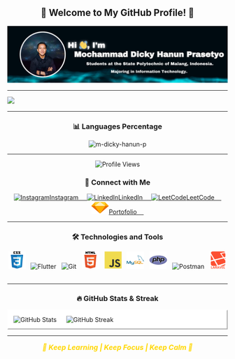 <h2 align="center">🚀 Welcome to My GitHub Profile! 🚀</h2>

![logo](https://github.com/M-Dicky-Hanun-P/M-Dicky-Hanun-P/blob/main/bg1.png)<hr>
![](https://images-wixmp-ed30a86b8c4ca887773594c2.wixmp.com/f/c83c004e-1370-4756-88e5-4071de797088/dgdq8br-09cc7ad6-a021-47a5-b0e0-917b12b0f7a7.gif?token=eyJ0eXAiOiJKV1QiLCJhbGciOiJIUzI1NiJ9.eyJzdWIiOiJ1cm46YXBwOjdlMGQxODg5ODIyNjQzNzNhNWYwZDQxNWVhMGQyNmUwIiwiaXNzIjoidXJuOmFwcDo3ZTBkMTg4OTgyMjY0MzczYTVmMGQ0MTVlYTBkMjZlMCIsIm9iaiI6W1t7InBhdGgiOiJcL2ZcL2M4M2MwMDRlLTEzNzAtNDc1Ni04OGU1LTQwNzFkZTc5NzA4OFwvZGdkcThici0wOWNjN2FkNi1hMDIxLTQ3YTUtYjBlMC05MTdiMTJiMGY3YTcuZ2lmIn1dXSwiYXVkIjpbInVybjpzZXJ2aWNlOmZpbGUuZG93bmxvYWQiXX0.tqRMtE-b2QiI2nnefNxSDMJvZCcYqFmq2ccg_Xfzqb8)
<hr>

<h3 align="center">📊 Languages Percentage</h3>
<p align="center">
  <img src="https://github-readme-stats.vercel.app/api/top-langs?username=m-dicky-hanun-p&show_icons=true&locale=en&layout=compact&hide_title=true&bg_color=0d1117&text_color=ffd700&icon_color=ffd700&border_radius=10" alt="m-dicky-hanun-p" width="45%"/>
</p>

---

<p align="center">
  <img src="https://komarev.com/ghpvc/?username=m-dicky-hanun-p&label=Profile%20Views&color=0e75b6&style=flat" alt="Profile Views" />
</p>

<h3 align="center">🤝 Connect with Me</h3>
<p align="center">
  <a href="https://instagram.com/mcdicky_mdhp" target="_blank">
    <img src="https://raw.githubusercontent.com/rahuldkjain/github-profile-readme-generator/master/src/images/icons/Social/instagram.svg" alt="Instagram" height="30" width="40" />Instagram &nbsp &nbsp
  </a>
  <a href="https://linkedin.com/in/mochammad-dicky-hanun-prasetyo-a4575a2b7" target="_blank">
    <img src="https://raw.githubusercontent.com/rahuldkjain/github-profile-readme-generator/master/src/images/icons/Social/linked-in-alt.svg" alt="LinkedIn" height="30" width="40" />LinkedIn &nbsp &nbsp
  </a>
  <a href="https://www.leetcode.com/dickyhanunp" target="_blank">
    <img src="https://raw.githubusercontent.com/rahuldkjain/github-profile-readme-generator/master/src/images/icons/Social/leet-code.svg" alt="LeetCode" height="30" width="40" />LeetCode &nbsp &nbsp
  </a>
  <a href="https://m-dicky-hanun-p.github.io" target="_blank">
    <img src="https://raw.githubusercontent.com/devicons/devicon/master/icons/sketch/sketch-original.svg" alt="Portfolio" height="30" width="40" />Portofolio &nbsp &nbsp
  </a>
</p>

---

<h3 align="center">🛠️ Technologies and Tools</h3>
<p align="center">
  <img src="https://raw.githubusercontent.com/devicons/devicon/master/icons/css3/css3-original-wordmark.svg" alt="CSS3" width="40" height="40"/> &nbsp
  <img src="https://www.vectorlogo.zone/logos/flutterio/flutterio-icon.svg" alt="Flutter" width="40" height="40"/> &nbsp
  <img src="https://www.vectorlogo.zone/logos/git-scm/git-scm-icon.svg" alt="Git" width="40" height="40"/> &nbsp
  <img src="https://raw.githubusercontent.com/devicons/devicon/master/icons/html5/html5-original-wordmark.svg" alt="HTML5" width="40" height="40"/> &nbsp
  <img src="https://raw.githubusercontent.com/devicons/devicon/master/icons/javascript/javascript-original.svg" alt="JavaScript" width="40" height="40"/> &nbsp
  <img src="https://raw.githubusercontent.com/devicons/devicon/master/icons/mysql/mysql-original-wordmark.svg" alt="MySQL" width="40" height="40"/> &nbsp
  <img src="https://raw.githubusercontent.com/devicons/devicon/master/icons/php/php-original.svg" alt="PHP" width="40" height="40"/> &nbsp
  <img src="https://www.vectorlogo.zone/logos/getpostman/getpostman-icon.svg" alt="Postman" width="40" height="40"/> &nbsp
  <img src="https://raw.githubusercontent.com/devicons/devicon/master/icons/laravel/laravel-plain-wordmark.svg" alt="Laravel" width="40" height="40"/> &nbsp
</p>

---

<h3 align="center">🔥 GitHub Stats & Streak</h3>
<table align="center" border="2" style="border-collapse: collapse; border-color: white; background-color: white;">
  <tr>
    <td style="border: 2px solid white; padding: 10px;">
      <img src="https://github-readme-stats.vercel.app/api?username=m-dicky-hanun-p&show_icons=true&locale=en&layout=compact&hide_title=true&bg_color=0d1117&text_color=FFA500&icon_color=FF8C00&border_radius=10&border_color=FFFFFF" alt="GitHub Stats" height="187"/>
    </td>
    <td style="border: 2px solid white; padding: 10px;">
      <img src="https://github-readme-streak-stats.herokuapp.com/?user=m-dicky-hanun-p&border_radius=10&background=0d1117&ring=FFA500&fire=FF4500&currStreakNum=FFA500&sideNums=FF8C00&sideLabels=FF8C00&border=2&stroke=FF4500&border_color=FFFFFF" alt="GitHub Streak" height="187"/>
    </td>
  </tr>
</table>

---

<p align="center" style="font-size:16px; font-weight:bold; color:#FFD700;">
  <em>🚀 Keep Learning | Keep Focus | Keep Calm 🚀</em>
</p>
